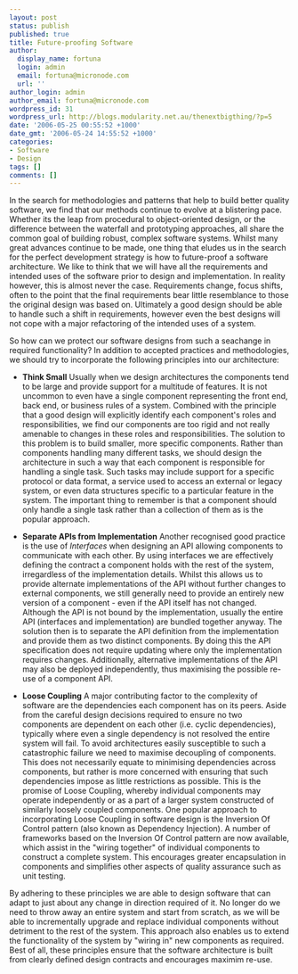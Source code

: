 ```yaml
---
layout: post
status: publish
published: true
title: Future-proofing Software
author:
  display_name: fortuna
  login: admin
  email: fortuna@micronode.com
  url: ''
author_login: admin
author_email: fortuna@micronode.com
wordpress_id: 31
wordpress_url: http://blogs.modularity.net.au/thenextbigthing/?p=5
date: '2006-05-25 00:55:52 +1000'
date_gmt: '2006-05-24 14:55:52 +1000'
categories:
- Software
- Design
tags: []
comments: []
---
```


In the search for methodologies and patterns that help to build better quality software, we find that our methods continue to evolve at a blistering pace. Whether its the leap from procedural to object-oriented design, or the difference between the waterfall and prototyping approaches, all share the common goal of building robust, complex software systems. Whilst many great advances continue to be made, one thing that eludes us in the search for the perfect development strategy is how to future-proof a software architecture. We like to think that we will have all the requirements and intended uses of the software prior to design and implementation. In reality however, this is almost never the case. Requirements change, focus shifts, often to the point that the final requirements bear little resemblance to those the original design was based on. Ultimately a good design should be able to handle such a shift in requirements, however even the best designs will not cope with a major refactoring of the intended uses of a system.

So how can we protect our software designs from such a seachange in required functionality? In addition to accepted practices and methodologies, we should try to incorporate the following principles into our architecture:


* **Think Small** Usually when we design architectures the components tend to be large and provide support for a multitude of features. It is not uncommon to even have a single component representing the front end, back end, or business rules of a system. Combined with the principle that a good design will explicitly identify each component's roles and responsibilities, we find our components are too rigid and not really amenable to changes in these roles and responsibilities. The solution to this problem is to build smaller, more specific components. Rather than components handling many different tasks, we should design the architecture in such a way that each component is responsible for handling a single task. Such tasks may include support for a specific protocol or data format, a service used to access an external or legacy system, or even data structures specific to a particular feature in the system. The important thing to remember is that a component should only handle a single task rather than a collection of them as is the popular approach.




* **Separate APIs from Implementation** Another recognised good practice is the use of *Interfaces* when designing an API allowing components to communicate with each other. By using interfaces we are effectively defining the contract a component holds with the rest of the system, irregardless of the implementation details. Whilst this allows us to provide alternate implementations of the API without further changes to external components, we still generally need to provide an entirely new version of a component - even if the API itself has not changed. Although the API is not bound by the implementation, usually the entire API (interfaces and implementation) are bundled together anyway. The solution then is to separate the API definition from the implementation and provide them as two distinct components. By doing this the API specification does not require updating where only the implementation requires changes. Additionally, alternative implementations of the API may also be deployed independently, thus maximising the possible re-use of a component API.




* **Loose Coupling** A major contributing factor to the complexity of software are the dependencies each component has on its peers. Aside from the careful design decisions required to ensure no two components are dependent on each other (i.e. cyclic dependencies), typically where even a single dependency is not resolved the entire system will fail. To avoid architectures easily susceptible to such a catastrophic failure we need to maximise decoupling of components. This does not necessarily equate to minimising dependencies across components, but rather is more concerned with ensuring that such dependencies impose as little restrictions as possible. This is the promise of Loose Coupling, whereby individual components may operate independently or as a part of a larger system constructed of similarly loosely coupled components. One popular approach to incorporating Loose Coupling in software design is the Inversion Of Control pattern (also known as Dependency Injection). A number of frameworks based on the Inversion Of Control pattern are now available, which assist in the "wiring together" of individual components to construct a complete system. This encourages greater encapsulation in components and simplifies other aspects of quality assurance such as unit testing.



By adhering to these principles we are able to design software that can adapt to just about any change in direction required of it. No longer do we need to throw away an entire system and start from scratch, as we will be able to incrementally upgrade and replace individual components without detriment to the rest of the system. This approach also enables us to extend the functionality of the system by "wiring in" new components as required. Best of all, these principles ensure that the software architecture is built from clearly defined design contracts and encourages maximim re-use.
